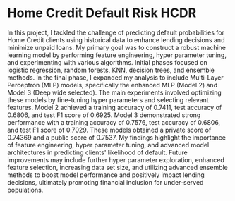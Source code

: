 # Home Credit Default Risk HCDR
 
In this project, I tackled the challenge of predicting default probabilities for Home Credit clients using historical data to enhance lending decisions and minimize unpaid loans. My primary goal was to construct a robust machine learning model by performing feature engineering, hyper parameter tuning, and experimenting with various algorithms. Initial phases focused on logistic regression, random forests, KNN, decision trees, and ensemble methods.
In the final phase, I expanded my analysis to include Multi-Layer Perceptron (MLP) models, specifically the enhanced MLP (Model 2) and Model 3 (Deep wide selected). The main experiments involved optimizing these models by fine-tuning hyper parameters and selecting relevant features. Model 2 achieved a training accuracy of 0.7411, test accuracy of 0.6806, and test F1 score of 0.6925. Model 3 demonstrated strong performance with a training accuracy of 0.7576, test accuracy of 0.6806, and test F1 score of 0.7029. These models obtained a private score of 0.74369 and a public score of 0.7537.
My findings highlight the importance of feature engineering, hyper parameter tuning, and advanced model architectures in predicting clients' likelihood of default. Future improvements may include further hyper parameter exploration, enhanced feature selection, increasing data set size, and utilizing advanced ensemble methods to boost model performance and positively impact lending decisions, ultimately promoting financial inclusion for under-served populations.
